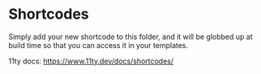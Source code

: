 # Shortcodes

Simply add your new shortcode to this folder, and it will be globbed up at build time so that you can access it in your templates.

11ty docs: https://www.11ty.dev/docs/shortcodes/
